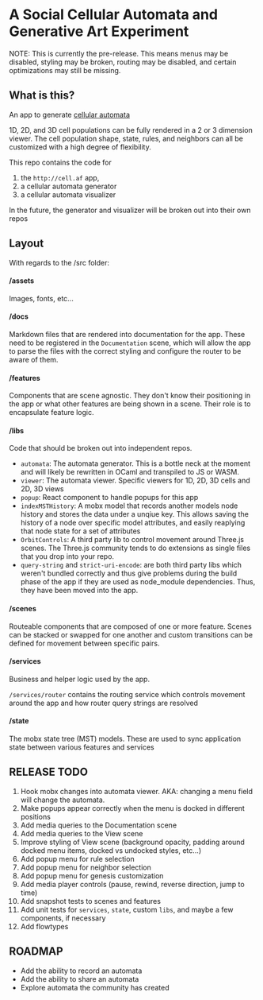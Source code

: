 # A Social Cellular Automata and Generative Art Experiment

NOTE: This is currently the pre-release. This means menus may be disabled, styling may be broken, routing may be disabled, and certain optimizations may still be missing.

## What is this?

An app to generate [cellular automata](https://en.wikipedia.org/wiki/Cellular_automaton)

1D, 2D, and 3D cell populations can be fully rendered in a 2 or 3 dimension viewer.
The cell population shape, state, rules, and neighbors can all be customized with a high degree of flexibility.

This repo contains the code for
1. the `http://cell.af` app,
2. a cellular automata generator
3. a cellular automata visualizer

In the future, the generator and visualizer will be broken out into their own repos

## Layout

With regards to the /src folder:

#### /assets

Images, fonts, etc...

#### /docs

Markdown files that are rendered into documentation for the app. These need to be registered in the `Documentation` scene, which will allow the app to parse the files with the correct styling and configure the router to be aware of them.

#### /features

Components that are scene agnostic. They don't know their positioning in the app or what other features are being shown in a scene. Their role is to encapsulate feature logic.

#### /libs


Code that should be broken out into independent repos.

- `automata`: The automata generator. This is a bottle neck at the moment and will likely be rewritten in OCaml and transpiled to JS or WASM.
- `viewer`: The automata viewer. Specific viewers for 1D, 2D, 3D cells and 2D, 3D views
- `popup`: React component to handle popups for this app
- `indexMSTHistory`: A mobx model that records another models node history and stores the data under a unqiue key. This allows saving the history of a node over specific model attributes, and easily reaplying that node state for a set of attributes
- `OrbitControls`: A third party lib to control movement around Three.js scenes. The Three.js community tends to do extensions as single files that you drop into your repo.
- `query-string` and `strict-uri-encode`: are both third party libs which weren't bundled correctly and thus give problems during the build phase of the app if they are used as node_module dependencies. Thus, they have been moved into the app.

#### /scenes

Routeable components that are composed of one or more feature. Scenes can be stacked or swapped for one another and custom transitions can be defined for movement between specific pairs.

#### /services

Business and helper logic used by the app.

`/services/router` contains the routing service which controls movement around the app and how router query strings are resolved

#### /state

The mobx state tree (MST) models. These are used to sync application state between various features and services

## RELEASE TODO

1. Hook mobx changes into automata viewer. AKA: changing a menu field will change the automata.
2. Make popups appear correctly when the menu is docked in different positions
3. Add media queries to the Documentation scene
4. Add media queries to the View scene
5. Improve styling of View scene (background opacity, padding around docked menu items, docked vs undocked styles, etc...)
6. Add popup menu for rule selection
7. Add popup menu for neighbor selection
8. Add popup menu for genesis customization
9. Add media player controls (pause, rewind, reverse direction, jump to time)
10. Add snapshot tests to scenes and features
11. Add unit tests for `services`, `state`, custom `libs`, and maybe a few components, if necessary
12. Add flowtypes

## ROADMAP

- Add the ability to record an automata
- Add the ability to share an automata
- Explore automata the community has created

